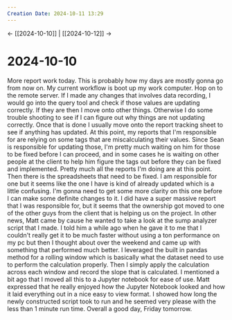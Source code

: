 ```yaml
---
Creation Date: 2024-10-11 13:29
---
```


<- [[2024-10-10]] | [[2024-10-12]]  ->

# 2024-10-10
More report work today. This is probably how my days are mostly gonna go from
now on. My current workflow is boot up my work computer. Hop on to the remote
server. If I made any changes that involves data recording, I would go into the
query tool and check if those values are updating correctly. If they are then I
move onto other things. Otherwise I do some trouble shooting to see if  I can
figure out why things are not updating correctly. Once that is done I usually
move onto the report tracking sheet to see if anything has updated. At this
point, my reports that I'm responsible for are relying on some tags that are
miscalculating their values. Since Sean is responsible for updating those, I'm
pretty much waiting on him for those to be fixed before I can proceed, and in
some cases he is waiting on other people at the client to help him figure the
tags out before they can be fixed and implemented. Pretty much all the reports
I'm doing are at this point. Then there is the spreadsheets that need to be
fixed. I am responsible for one but it seems like the one I have is kind of
already updated which is a little confusing. I'm gonna need to get some more
clarity on this one before I can make some definite changes to it. I did have a
super massive report that I was responsible for, but it seems that the ownership
got moved to one of the other guys from the client that is helping us on the
project. In other news, Matt came by cause he wanted to take a look at the sump
analyzer script that I made. I told him a while ago when he gave it to me that I
couldn't really get it to be much faster without using a ton performance on my
pc but then I thought about over the weekend and came up with something that
performed much better. I leveraged the built in pandas method for a rolling
window which is basically what the dataset need to use to perform the
calculation properly. Then I simply apply the calculation across each window and
record the slope that is calculated. I mentioned a bit ago that I moved all this
to a Jupyter notebook for ease of use. Matt expressed that he really enjoyed how
the Jupyter Notebook looked and how it laid everything out in a nice easy to
view format. I showed how long the newly constructed script took to run and he
seemed very please with the less than 1 minute run time. Overall a good day,
Friday tomorrow.